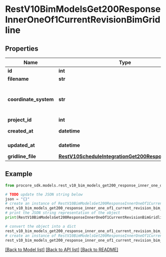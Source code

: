 # RestV10BimModelsGet200ResponseInnerOneOf1CurrentRevisionBimGridline


## Properties

Name | Type | Description | Notes
------------ | ------------- | ------------- | -------------
**id** | **int** | ID | [optional] 
**filename** | **str** | Filename | [optional] 
**coordinate_system** | **str** | Coordinate system used in exporting gridlines | [optional] 
**project_id** | **int** | Project ID | [optional] 
**created_at** | **datetime** | Created date | [optional] 
**updated_at** | **datetime** | Updated date | [optional] 
**gridline_file** | [**RestV10ScheduleIntegrationGet200ResponseInnerFile**](RestV10ScheduleIntegrationGet200ResponseInnerFile.md) |  | [optional] 

## Example

```python
from procore_sdk.models.rest_v10_bim_models_get200_response_inner_one_of1_current_revision_bim_gridline import RestV10BimModelsGet200ResponseInnerOneOf1CurrentRevisionBimGridline

# TODO update the JSON string below
json = "{}"
# create an instance of RestV10BimModelsGet200ResponseInnerOneOf1CurrentRevisionBimGridline from a JSON string
rest_v10_bim_models_get200_response_inner_one_of1_current_revision_bim_gridline_instance = RestV10BimModelsGet200ResponseInnerOneOf1CurrentRevisionBimGridline.from_json(json)
# print the JSON string representation of the object
print(RestV10BimModelsGet200ResponseInnerOneOf1CurrentRevisionBimGridline.to_json())

# convert the object into a dict
rest_v10_bim_models_get200_response_inner_one_of1_current_revision_bim_gridline_dict = rest_v10_bim_models_get200_response_inner_one_of1_current_revision_bim_gridline_instance.to_dict()
# create an instance of RestV10BimModelsGet200ResponseInnerOneOf1CurrentRevisionBimGridline from a dict
rest_v10_bim_models_get200_response_inner_one_of1_current_revision_bim_gridline_from_dict = RestV10BimModelsGet200ResponseInnerOneOf1CurrentRevisionBimGridline.from_dict(rest_v10_bim_models_get200_response_inner_one_of1_current_revision_bim_gridline_dict)
```
[[Back to Model list]](../README.md#documentation-for-models) [[Back to API list]](../README.md#documentation-for-api-endpoints) [[Back to README]](../README.md)


